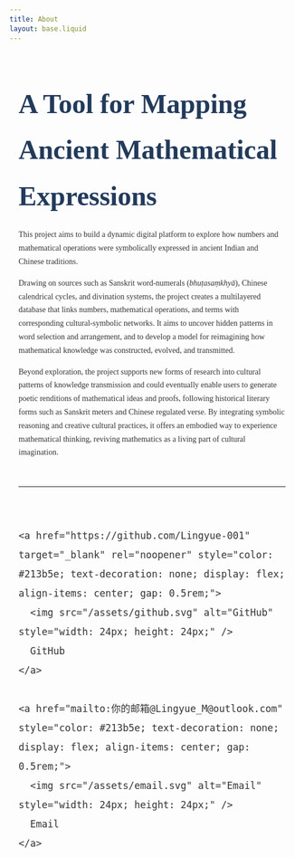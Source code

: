 ```yaml
---
title: About
layout: base.liquid
---
```


<div class="about-page" style="max-width: 800px; margin: 3rem auto; font-family: Georgia, serif; line-height: 1.7; color: #333; padding: 0 1rem;">

  <h1 style="font-family: 'Cormorant Garamond', serif; font-size: 3rem; margin-bottom: 1rem; color: #213b5e;">
    A Tool for Mapping Ancient Mathematical Expressions
  </h1>

  <p>
    This project aims to build a dynamic digital platform to explore how numbers and mathematical operations were symbolically expressed in ancient Indian and Chinese traditions.
  </p>

  <p>
    Drawing on sources such as Sanskrit word-numerals (<em>bhuṭasaṃkhyā</em>), Chinese calendrical cycles, and divination systems, the project creates a multilayered database that links numbers, mathematical operations, and terms with corresponding cultural-symbolic networks. It aims to uncover hidden patterns in word selection and arrangement, and to develop a model for reimagining how mathematical knowledge was constructed, evolved, and transmitted.
  </p>

  <p>
    Beyond exploration, the project supports new forms of research into cultural patterns of knowledge transmission and could eventually enable users to generate poetic renditions of mathematical ideas and proofs, following historical literary forms such as Sanskrit meters and Chinese regulated verse. By integrating symbolic reasoning and creative cultural practices, it offers an embodied way to experience mathematical thinking, reviving mathematics as a living part of cultural imagination.
  </p>

  <hr style="margin: 3rem 0; border-color: #c69d3a;" />

  <div style="display: flex; justify-content: center; gap: 2rem; font-size: 1.25rem;">

    <a href="https://github.com/Lingyue-001" target="_blank" rel="noopener" style="color: #213b5e; text-decoration: none; display: flex; align-items: center; gap: 0.5rem;">
      <img src="/assets/github.svg" alt="GitHub" style="width: 24px; height: 24px;" />
      GitHub
    </a>

    <a href="mailto:你的邮箱@Lingyue_M@outlook.com" style="color: #213b5e; text-decoration: none; display: flex; align-items: center; gap: 0.5rem;">
      <img src="/assets/email.svg" alt="Email" style="width: 24px; height: 24px;" />
      Email
    </a>

  </div>

</div>
